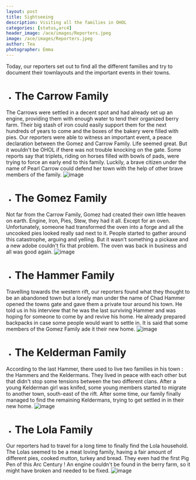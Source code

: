 ```yaml
---
layout: post
title: Sightseeing
description: Visiting all the families in OHOL
categories: [status,arc4]
header_image: /ace/images/Reporters.jpeg
image: /ace/images/Reporters.jpeg
author: Tea
photographer: Emma
---
```


Today, our reporters set out to find all the different families and try to document their townlayouts and the important events in their towns.

* # The Carrow Family

The Carrows were settled in a decent spot and had already set up an engine, providing them with enough water to tend their organized berry farm. Their big stash of iron could easily support them for the next hundreds of years to come and the boxes of the bakery were filled with pies. Our reporters were able to witness an important event, a peace declaration between the Gomez and Carrow Family. Life seemed great. But it wouldn't be OHOL if there was not trouble knocking on the gate. Some reports say that triplets, riding on horses filled with bowls of pads, were trying to force an early end to this family. Luckily, a brave citizen under the name of Pearl Carrow could defend her town with the help of other brave members of the family.
![image](/ace/images/carrow.jpg)

* # The Gomez Family

Not far from the Carrow Family, Gomez had created their own little heaven on earth. Engine, Iron, Pies, Stew, they had it all. Except for an oven. Unfortunately, someone had transformed the oven into a forge and all the uncooked pies looked really sad next to it. People started to gather around this catastrophe, arguing and yelling. But it wasn't something a pickaxe and a new adobe couldn't fix that problem. The oven was back in business and all was good again.
![image](/ace/images/Gomez.jpg)

* # The Hammer Family

Travelling towards the western rift, our reporters found what they thought to be an abandoned town but a lonely man under the name of Chad Hammer opened the towns gate and gave them a private tour around his town. He told us in his interview that he was the last surviving Hammer and was hoping for someone to come by and revive his home. He already prepared backpacks in case some people would want to settle in. It is said that some members of the Gomez Family ade it their new home.
![image](/ace/images/Hammer.jpg)

* # The Kelderman Family

According to the last Hammer, there used to live two families in his town : the Hammers and the Keldermans. They lived in peace with each other but that didn't stop some tensions between the two different clans. After a young Kelderman girl was knifed, some young members started to migrate to another town, south-east of the rift. After some time, our family finally managed to find the remaining Keldermans, trying to get settled in in their new home.
![image](/ace/images/Kelderman.jpg)

* # The Lola Family

Our reporters had to travel for a long time to finally find the Lola household. The Lolas seemed to be a meat loving family, having a fair amount of different pies, cooked mutton, turkey and bread. They even had the first Pig Pen of this Arc Century ! An engine couldn't be found in the berry farm, so it might have broken and needed to be fixed.
![image](/ace/images/lola.jpg)